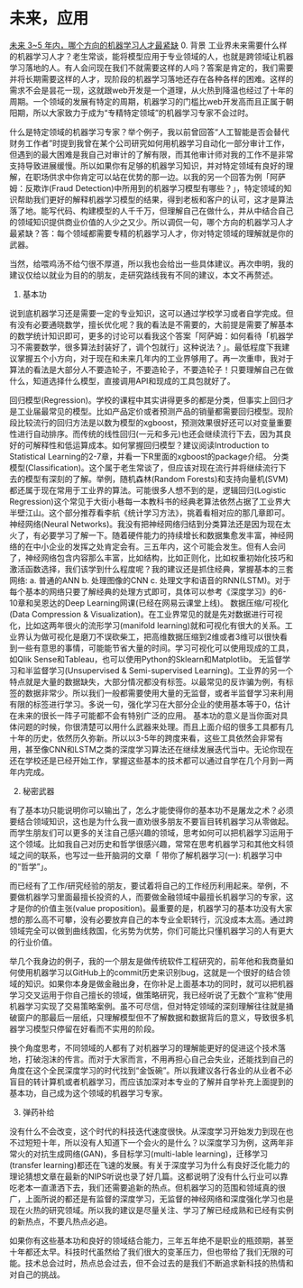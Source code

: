 # 未来，应用

[未来 3~5 年内，哪个方向的机器学习人才最紧缺](https://www.zhihu.com/question/63883507)
0. 背景
工业界未来需要什么样的机器学习人才？老生常谈，能将模型应用于专业领域的人，也就是跨领域让机器学习落地的人。有人会问现在我们不就需要这样的人吗？答案是肯定的，我们需要并将长期需要这样的人才，现阶段的机器学习落地还存在各种各样的困难。这样的需求不会是昙花一现，这就跟web开发是一个道理，从火热到降温也经过了十年的周期。一个领域的发展有特定的周期，机器学习的门槛比web开发高而且正属于朝阳期，所以大家致力于成为“专精特定领域”的机器学习专家不会过时。

什么是特定领域的机器学习专家？举个例子，我以前曾回答“人工智能是否会替代财务工作者”时提到我曾在某个公司研究如何用机器学习自动化一部分审计工作，但遇到的最大困难是我自己对审计的了解有限，而其他审计师对我的工作不是非常支持导致进展缓慢。所以如果你有足够的机器学习知识，并对特定领域有良好的理解，在职场供求中你肯定可以站在优势的那一边。以我的另一个回答为例「阿萨姆：反欺诈(Fraud Detection)中所用到的机器学习模型有哪些？」，特定领域的知识帮助我们更好的解释机器学习模型的结果，得到老板和客户的认可，这才是算法落了地。能写代码、构建模型的人千千万，但理解自己在做什么，并从中结合自己的领域知识提供商业价值的人少之又少。所以调侃一句，哪个方向的机器学习人才最紧缺？答：每个领域都需要专精的机器学习人才，你对特定领域的理解就是你的武器。

当然，给喂鸡汤不给勺很不厚道，所以我也会给出一些具体建议。再次申明，我的建议仅给以就业为目的的朋友，走研究路线我有不同的建议，本文不再赘述。

1. 基本功

说到底机器学习还是需要一定的专业知识，这可以通过学校学习或者自学完成。但有没有必要通晓数学，擅长优化呢？我的看法是不需要的，大前提是需要了解基本的数学统计知识即可，更多的讨论可以看我这个答案「阿萨姆：如何看待「机器学习不需要数学，很多算法封装好了，调个包就行」这种说法？」。最低程度下我建议掌握五个小方向，对于现在和未来几年内的工业界够用了。再一次重申，我对于算法的看法是大部分人不要造轮子，不要造轮子，不要造轮子！只要理解自己在做什么，知道选择什么模型，直接调用API和现成的工具包就好了。

回归模型(Regression)。学校的课程中其实讲得更多的都是分类，但事实上回归才是工业届最常见的模型。比如产品定价或者预测产品的销量都需要回归模型。现阶段比较流行的回归方法是以数为模型的xgboost，预测效果很好还可以对变量重要性进行自动排序。而传统的线性回归(一元和多元)也还会继续流行下去，因为其良好的可解释性和低运算成本。如何掌握回归模型？建议阅读Introduction to Statistical Learning的2-7章，并看一下R里面的xgboost的package介绍。
分类模型(Classification)。这个属于老生常谈了，但应该对现在流行并将继续流行下去的模型有深刻的了解。举例，随机森林(Random Forests)和支持向量机(SVM)都还属于现在常用于工业界的算法。可能很多人想不到的是，逻辑回归(Logistic Regression)这个常见于大街小巷每一本教科书的经典老算法依然占据了工业界大半壁江山。这个部分推荐看李航《统计学习方法》，挑着看相对应的那几章即可。
神经网络(Neural Networks)。我没有把神经网络归结到分类算法还是因为现在太火了，有必要学习了解一下。随着硬件能力的持续增长和数据集愈发丰富，神经网络的在中小企业的发挥之处肯定会有。三五年内，这个可能会发生。但有人会问了，神经网络包含内容那么丰富，比如结构，比如正则化，比如权重初始化技巧和激活函数选择，我们该学到什么程度呢？我的建议还是抓住经典，掌握基本的三套网络: a. 普通的ANN b. 处理图像的CNN c. 处理文字和语音的RNN(LSTM)。对于每个基本的网络只要了解经典的处理方式即可，具体可以参考《深度学习》的6-10章和吴恩达的Deep Learning网课(已经在网易云课堂上线)。
数据压缩/可视化(Data Compression & Visualization)。在工业界常见的就是先对数据进行可视化，比如这两年很火的流形学习(manifold learning)就和可视化有很大的关系。工业界认为做可视化是磨刀不误砍柴工，把高维数据压缩到2维或者3维可以很快看到一些有意思的事情，可能能节省大量的时间。学习可视化可以使用现成的工具，如Qlik Sense和Tableau，也可以使用Python的Sklearn和Matplotlib。
无监督学习和半监督学习(Unsupervised & Semi-supervised Learning)。工业界的另一个特点就是大量的数据缺失，大部分情况都没有标签。以最常见的反诈骗为例，有标签的数据非常少。所以我们一般都需要使用大量的无监督，或者半监督学习来利用有限的标签进行学习。多说一句，强化学习在大部分企业的使用基本等于0，估计在未来的很长一阵子可能都不会有特别广泛的应用。
基本功的意义是当你面对具体问题的时候，你很清楚可以用什么武器来处理。而且上面介绍的很多工具都有几十年的历史，依然历久弥新。所以以3-5年的跨度来看，这些工具依然会非常有用，甚至像CNN和LSTM之类的深度学习算法还在继续发展迭代当中。无论你现在还在学校还是已经开始工作，掌握这些基本的技术都可以通过自学在几个月到一两年内完成。

2. 秘密武器

有了基本功只能说明你可以输出了，怎么才能使得你的基本功不是屠龙之术？必须要结合领域知识，这也是为什么我一直劝很多朋友不要盲目转机器学习从零做起。而学生朋友们可以更多的关注自己感兴趣的领域，思考如何可以把机器学习运用于这个领域。比如我自己对历史和哲学很感兴趣，常常在思考机器学习和其他文科领域之间的联系，也写过一些开脑洞的文章「 带你了解机器学习(一): 机器学习中的“哲学”」。

而已经有了工作/研究经验的朋友，要试着将自己的工作经历利用起来。举例，不要做机器学习里面最擅长投资的人，而要做金融领域中最擅长机器学习的专家，这才是你的价值主张(value proposition)。最重要的是，机器学习的基本功没有大家想的那么高不可攀，没有必要放弃自己的本专业全职转行，沉没成本太高。通过跨领域完全可以做到曲线救国，化劣势为优势，你们可能比只懂机器学习的人有更大的行业价值。

举几个我身边的例子，我的一个朋友是做传统软件工程研究的，前年他和我商量如何使用机器学习以GitHub上的commit历史来识别bug，这就是一个很好的结合领域的知识。如果你本身是做金融出身，在你补足上面基本功的同时，就可以把机器学习交叉运用于你自己擅长的领域，做策略研究，我已经听说了无数个“宣称”使用机器学习实现了交易策略案例。虽不可尽信，但对特定领域的深刻理解往往就是捅破窗户的那最后一层纸，只理解模型但不了解数据和数据背后的意义，导致很多机器学习模型只停留在好看而不实用的阶段。

换个角度思考，不同领域的人都有了对机器学习的理解能更好的促进这个技术落地，打破泡沫的传言。而对于大家而言，不用再担心自己会失业，还能找到自己的角度在这个全民深度学习的时代找到“金饭碗”。所以我建议各行各业的从业者不必盲目的转计算机或者机器学习，而应该加深对本专业的了解并自学补充上面提到的基本功，自己成为这个领域的机器学习专家。

3. 弹药补给 

没有什么不会改变，这个时代的科技迭代速度很快。从深度学习开始发力到现在也不过短短十年，所以没有人知道下一个会火的是什么？以深度学习为例，这两年非常火的对抗生成网络(GAN)，多目标学习(multi-lable learning)，迁移学习(transfer learning)都还在飞速的发展。有关于深度学习为什么有良好泛化能力的理论猜想文章在最新的NIPS听说也录了好几篇。这都说明了没有什么行业可以靠吃老本一直潇洒下去，我们还需要追新的热点。但机器学习的范围和领域真的很广，上面所说的都还是有监督的深度学习，无监督的神经网络和深度强化学习也是现在火热的研究领域。所以我的建议是尽量关注、学习了解已经成熟和已经有实例的新热点，不要凡热点必追。

如果你有这些基本功和良好的领域结合能力，三年五年绝不是职业的瓶颈期，甚至十年都还太早。科技时代虽然给了我们很大的变革压力，但也带给了我们无限的可能。技术总会过时，热点总会过去，但不会过去的是我们不断追求新科技的热情和对自己的挑战。











